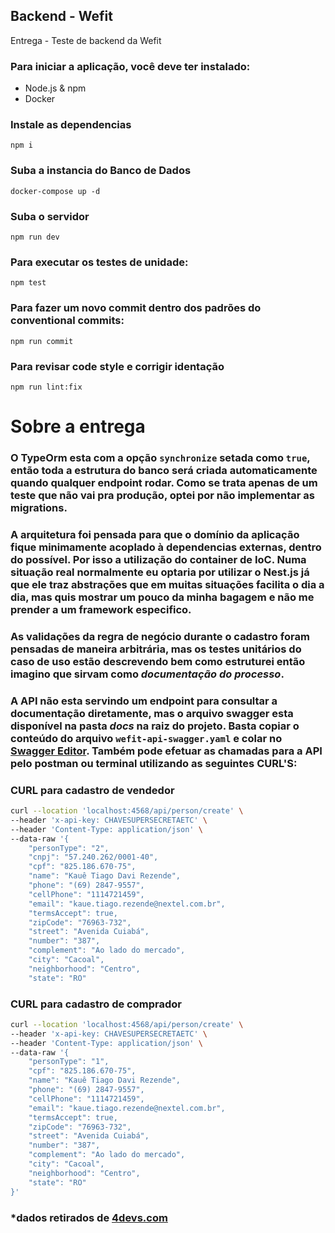 ## Backend - Wefit

Entrega - Teste de backend da Wefit

### Para iniciar a aplicação, você deve ter instalado:

- Node.js & npm
- Docker

### Instale as dependencias

```
npm i
```

### Suba a instancia do Banco de Dados

```
docker-compose up -d
```

### Suba o servidor

```
npm run dev
```

### Para executar os testes de unidade:

```
npm test
```

### Para fazer um novo commit dentro dos padrões do conventional commits:

```
npm run commit
```

### Para revisar code style e corrigir identação

```
npm run lint:fix
```

# Sobre a entrega

### O TypeOrm esta com a opção `synchronize` setada como `true`, então toda a estrutura do banco será criada automaticamente quando qualquer endpoint rodar. Como se trata apenas de um teste que não vai pra produção, optei por não implementar as migrations.

### A arquitetura foi pensada para que o domínio da aplicação fique minimamente acoplado à dependencias externas, dentro do possível. Por isso a utilização do container de IoC. Numa situação real normalmente eu optaria por utilizar o Nest.js já que ele traz abstrações que em muitas situações facilita o dia a dia, mas quis mostrar um pouco da minha bagagem e não me prender a um framework especifico.

### As validações da regra de negócio durante o cadastro foram pensadas de maneira arbitrária, mas os testes unitários do caso de uso estão descrevendo bem como estruturei então imagino que sirvam como _**documentação do processo**_.

### A API não esta servindo um endpoint para consultar a documentação diretamente, mas o arquivo swagger esta disponível na pasta **_docs_** na raiz do projeto. Basta copiar o conteúdo do arquivo `wefit-api-swagger.yaml` e colar no [Swagger Editor](https://editor.swagger.io/). Também pode efetuar as chamadas para a API pelo postman ou terminal utilizando as seguintes CURL'S:

### CURL para cadastro de vendedor

```sh
curl --location 'localhost:4568/api/person/create' \
--header 'x-api-key: CHAVESUPERSECRETAETC' \
--header 'Content-Type: application/json' \
--data-raw '{
    "personType": "2",
    "cnpj": "57.240.262/0001-40",
    "cpf": "825.186.670-75",
    "name": "Kauê Tiago Davi Rezende",
    "phone": "(69) 2847-9557",
    "cellPhone": "1114721459",
    "email": "kaue.tiago.rezende@nextel.com.br",
    "termsAccept": true,
    "zipCode": "76963-732",
    "street": "Avenida Cuiabá",
    "number": "387",
    "complement": "Ao lado do mercado",
    "city": "Cacoal",
    "neighborhood": "Centro",
    "state": "RO"
```

### CURL para cadastro de comprador

```sh
curl --location 'localhost:4568/api/person/create' \
--header 'x-api-key: CHAVESUPERSECRETAETC' \
--header 'Content-Type: application/json' \
--data-raw '{
    "personType": "1",
    "cpf": "825.186.670-75",
    "name": "Kauê Tiago Davi Rezende",
    "phone": "(69) 2847-9557",
    "cellPhone": "1114721459",
    "email": "kaue.tiago.rezende@nextel.com.br",
    "termsAccept": true,
    "zipCode": "76963-732",
    "street": "Avenida Cuiabá",
    "number": "387",
    "complement": "Ao lado do mercado",
    "city": "Cacoal",
    "neighborhood": "Centro",
    "state": "RO"
}'
```

### **\*dados retirados de [4devs.com](https://www.4devs.com.br/)**
